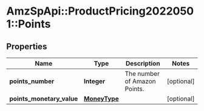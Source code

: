 # AmzSpApi::ProductPricing20220501::Points

## Properties
Name | Type | Description | Notes
------------ | ------------- | ------------- | -------------
**points_number** | **Integer** | The number of Amazon Points. | [optional] 
**points_monetary_value** | [**MoneyType**](MoneyType.md) |  | [optional] 

